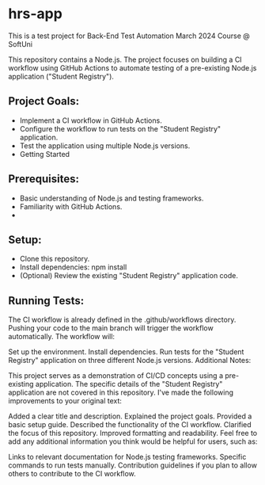 # hrs-app
This is a test project for Back-End Test Automation March 2024 Course @ SoftUni

This repository contains a Node.js. The project focuses on building a CI workflow using GitHub Actions to automate testing of a pre-existing Node.js application ("Student Registry").

## Project Goals:

- Implement a CI workflow in GitHub Actions.
- Configure the workflow to run tests on the "Student Registry" application.
- Test the application using multiple Node.js versions.
- Getting Started

## Prerequisites:

- Basic understanding of Node.js and testing frameworks.
- Familiarity with GitHub Actions.
- 
## Setup:

- Clone this repository.
- Install dependencies: npm install
- (Optional) Review the existing "Student Registry" application code.
## Running Tests:

The CI workflow is already defined in the .github/workflows directory. Pushing your code to the main branch will trigger the workflow automatically. The workflow will:

Set up the environment.
Install dependencies.
Run tests for the "Student Registry" application on three different Node.js versions.
Additional Notes:

This project serves as a demonstration of CI/CD concepts using a pre-existing application.
The specific details of the "Student Registry" application are not covered in this repository.
I've made the following improvements to your original text:

Added a clear title and description.
Explained the project goals.
Provided a basic setup guide.
Described the functionality of the CI workflow.
Clarified the focus of this repository.
Improved formatting and readability.
Feel free to add any additional information you think would be helpful for users, such as:

Links to relevant documentation for Node.js testing frameworks.
Specific commands to run tests manually.
Contribution guidelines if you plan to allow others to contribute to the CI workflow.
